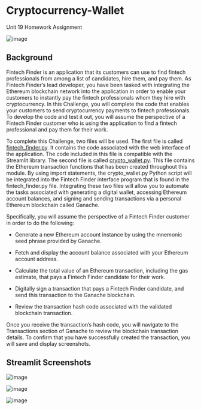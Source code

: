 # Cryptocurrency-Wallet
Unit 19 Homework Assignment 

![image](https://user-images.githubusercontent.com/99493522/178126225-7b628cab-2fe4-4b83-9ce0-2fc4e1a21680.png)


## Background
Fintech Finder is an application that its customers can use to find fintech professionals from among a list of candidates, hire them, and pay them. As Fintech Finder’s lead developer, you have been tasked with integrating the Ethereum blockchain network into the application in order to enable your customers to instantly pay the fintech professionals whom they hire with cryptocurrency.
In this Challenge, you will complete the code that enables your customers to send cryptocurrency payments to fintech professionals. To develop the code and test it out, you will assume the perspective of a Fintech Finder customer who is using the application to find a fintech professional and pay them for their work.

To complete this Challenge, two files will be used. 
The first file is called [fintech_finder.py](). It contains the code associated with the web interface of the application. The code included in this file is compatible with the Streamlit library. 
The second file is called [crypto_wallet.py](). This file contains the Ethereum transaction functions that has been created throughout this module. By using import statements, the crypto_wallet.py Python script will be integrated into the Fintech Finder interface program that is found in the fintech_finder.py file.
Integrating these two files will allow you to automate the tasks associated with generating a digital wallet, accessing Ethereum account balances, and signing and sending transactions via a personal Ethereum blockchain called Ganache.

Specifically, you will assume the perspective of a Fintech Finder customer in order to do the following:


* Generate a new Ethereum account instance by using the mnemonic seed phrase provided by Ganache.


* Fetch and display the account balance associated with your Ethereum account address.


* Calculate the total value of an Ethereum transaction, including the gas estimate, that pays a Fintech Finder candidate for their work.


* Digitally sign a transaction that pays a Fintech Finder candidate, and send this transaction to the Ganache blockchain.


* Review the transaction hash code associated with the validated blockchain transaction.


Once you receive the transaction’s hash code, you will navigate to the Transactions section of Ganache to review the blockchain transaction details. To confirm that you have successfully created the transaction, you will save and display screenshots.

## Streamlit Screenshots 
![image](https://user-images.githubusercontent.com/99493522/178126198-a3898ac8-d3fb-49ca-983c-48425a26afc7.png)

![image](https://user-images.githubusercontent.com/99493522/178126203-9cf0cf31-0a2d-4bff-9b91-6a7cb6f30f87.png)

![image](https://user-images.githubusercontent.com/99493522/178126206-d06eccc5-57a5-4a3c-9bb1-d5f82c813997.png)

